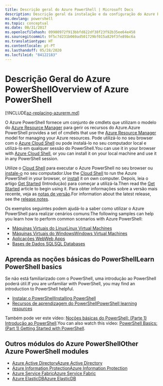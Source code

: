 ```yaml
---
title: Descrição geral do Azure PowerShell | Microsoft Docs
description: Descrição geral da instalação e da configuração do Azure PowerShell.
ms.devlang: powershell
ms.topic: conceptual
ms.date: 08/31/2017
ms.openlocfilehash: 09980972f913bbfd822df38f23f92b35ee64e458
ms.sourcegitcommit: 9f5c7d231b069ad501729bf015a829f3fe89bc6a
ms.translationtype: HT
ms.contentlocale: pt-PT
ms.lasthandoff: 05/28/2020
ms.locfileid: "84122183"
---
```

# <a name="overview-of-azure-powershell"></a><span data-ttu-id="c1dca-103">Descrição Geral do Azure PowerShell</span><span class="sxs-lookup"><span data-stu-id="c1dca-103">Overview of Azure PowerShell</span></span>

[!INCLUDE[az-replacing-azurerm.md](../includes/az-replacing-azurerm.md)]

<span data-ttu-id="c1dca-104">O Azure PowerShell fornece um conjunto de cmdlets que utilizam o modelo do [Azure Resource Manager](/azure/azure-resource-manager/resource-group-overview) para gerir os recursos do Azure.</span><span class="sxs-lookup"><span data-stu-id="c1dca-104">Azure PowerShell provides a set of cmdlets that use the [Azure Resource Manager](/azure/azure-resource-manager/resource-group-overview) model for managing your Azure resources.</span></span> <span data-ttu-id="c1dca-105">Pode utilizá-lo no seu browser com o [Azure Cloud Shell](/azure/cloud-shell/overview) ou pode instalá-lo no seu computador local e utilizá-lo em qualquer sessão do PowerShell.</span><span class="sxs-lookup"><span data-stu-id="c1dca-105">You can use it in your browser with [Azure Cloud Shell](/azure/cloud-shell/overview), or you can install it on your local machine and use it in any PowerShell session.</span></span>

<span data-ttu-id="c1dca-106">Utilize o [Cloud Shell](/azure/cloud-shell/overview) para executar o Azure PowerShell no seu browser ou [instale-o](install-azurerm-ps.md) no seu computador.</span><span class="sxs-lookup"><span data-stu-id="c1dca-106">Use the [Cloud Shell](/azure/cloud-shell/overview) to run the Azure PowerShell in your browser, or [install](install-azurerm-ps.md) it on own computer.</span></span> <span data-ttu-id="c1dca-107">Depois, leia o artigo [Get Started](get-started-azureps.md) (Introdução) para começar a utilizá-la.</span><span class="sxs-lookup"><span data-stu-id="c1dca-107">Then read the [Get Started](get-started-azureps.md) article to begin using it.</span></span> <span data-ttu-id="c1dca-108">Para obter informações sobre a versão mais recente, veja as [notas de versão](release-notes-azureps.md).</span><span class="sxs-lookup"><span data-stu-id="c1dca-108">For information about the latest release, see the [release notes](release-notes-azureps.md).</span></span>

<span data-ttu-id="c1dca-109">Os exemplos seguintes podem ajudá-lo a saber como utilizar o Azure PowerShell para realizar cenários comuns:</span><span class="sxs-lookup"><span data-stu-id="c1dca-109">The following samples can help you learn how to perform common scenarios with Azure PowerShell:</span></span>

- [<span data-ttu-id="c1dca-110">Máquinas Virtuais do Linux</span><span class="sxs-lookup"><span data-stu-id="c1dca-110">Linux Virtual Machines</span></span>](/azure/virtual-machines/virtual-machines-linux-powershell-samples?toc=/powershell/azure/toc.json)
- [<span data-ttu-id="c1dca-111">Máquinas Virtuais do Windows</span><span class="sxs-lookup"><span data-stu-id="c1dca-111">Windows Virtual Machines</span></span>](/azure/virtual-machines/virtual-machines-windows-powershell-samples?toc=/powershell/azure/toc.json)
- [<span data-ttu-id="c1dca-112">Aplicações Web</span><span class="sxs-lookup"><span data-stu-id="c1dca-112">Web Apps</span></span>](/azure/app-service-web/app-service-powershell-samples?toc=/powershell/azure/toc.json)
- [<span data-ttu-id="c1dca-113">Bases de Dados SQL</span><span class="sxs-lookup"><span data-stu-id="c1dca-113">SQL Databases</span></span>](/azure/sql-database/sql-database-powershell-samples?toc=/powershell/azure/toc.json)

## <a name="learn-powershell-basics"></a><span data-ttu-id="c1dca-114">Aprenda as noções básicas do PowerShell</span><span class="sxs-lookup"><span data-stu-id="c1dca-114">Learn PowerShell basics</span></span>

<span data-ttu-id="c1dca-115">Se não está familiarizado com o PowerShell, uma introdução ao PowerShell poderá útil.</span><span class="sxs-lookup"><span data-stu-id="c1dca-115">If you are unfamiliar with PowerShell, you may find an introduction to PowerShell helpful.</span></span>

- [<span data-ttu-id="c1dca-116">Instalar o PowerShell</span><span class="sxs-lookup"><span data-stu-id="c1dca-116">Installing PowerShell</span></span>](/powershell/scripting/install/installing-powershell)
- [<span data-ttu-id="c1dca-117">Recursos de aprendizagem do PowerShell</span><span class="sxs-lookup"><span data-stu-id="c1dca-117">PowerShell learning resources</span></span>](/powershell/scripting/learn/more-powershell-learning)

<span data-ttu-id="c1dca-118">Também pode ver este vídeo: [Noções básicas do PowerShell: (Parte 1) Introdução ao PowerShell](https://channel9.msdn.com/Blogs/Taste-of-Premier/PowerShellBasicsPart1).</span><span class="sxs-lookup"><span data-stu-id="c1dca-118">You can also watch this video: [PowerShell Basics: (Part 1) Getting Started with PowerShell](https://channel9.msdn.com/Blogs/Taste-of-Premier/PowerShellBasicsPart1).</span></span>

## <a name="other-azure-powershell-modules"></a><span data-ttu-id="c1dca-119">Outros módulos do Azure PowerShell</span><span class="sxs-lookup"><span data-stu-id="c1dca-119">Other Azure PowerShell modules</span></span>

- [<span data-ttu-id="c1dca-120">Azure Active Directory</span><span class="sxs-lookup"><span data-stu-id="c1dca-120">Azure Active Directory</span></span>](/powershell/azure/active-directory/)
- [<span data-ttu-id="c1dca-121">Azure Information Protection</span><span class="sxs-lookup"><span data-stu-id="c1dca-121">Azure Information Protection</span></span>](/powershell/azure/aip/)
- [<span data-ttu-id="c1dca-122">Azure Service Fabric</span><span class="sxs-lookup"><span data-stu-id="c1dca-122">Azure Service Fabric</span></span>](/powershell/azure/service-fabric/)
- [<span data-ttu-id="c1dca-123">Azure ElasticDB</span><span class="sxs-lookup"><span data-stu-id="c1dca-123">Azure ElasticDB</span></span>](/powershell/azure/elasticdbjobs/)
